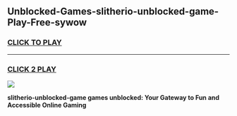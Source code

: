 
## Unblocked-Games-slitherio-unblocked-game-Play-Free-sywow
<h3>
<a href="https://premium76.site?title=slitherio-unblocked-game&ref=10A">CLICK TO PLAY</a></h3>
<hr>

<h3>
<a href="https://premium76.site?title=slitherio-unblocked-game&ref=10A">CLICK 2 PLAY</a>
  
</h3>

<a href="https://premium76.site?title=slitherio-unblocked-game&ref=10A"><img src="https://clearcache.store/games.png"></a>


**slitherio-unblocked-game games unblocked: Your Gateway to Fun and Accessible Online Gaming**

